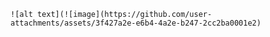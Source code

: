 	![alt text](![image](https://github.com/user-attachments/assets/3f427a2e-e6b4-4a2e-b247-2cc2ba0001e2)
